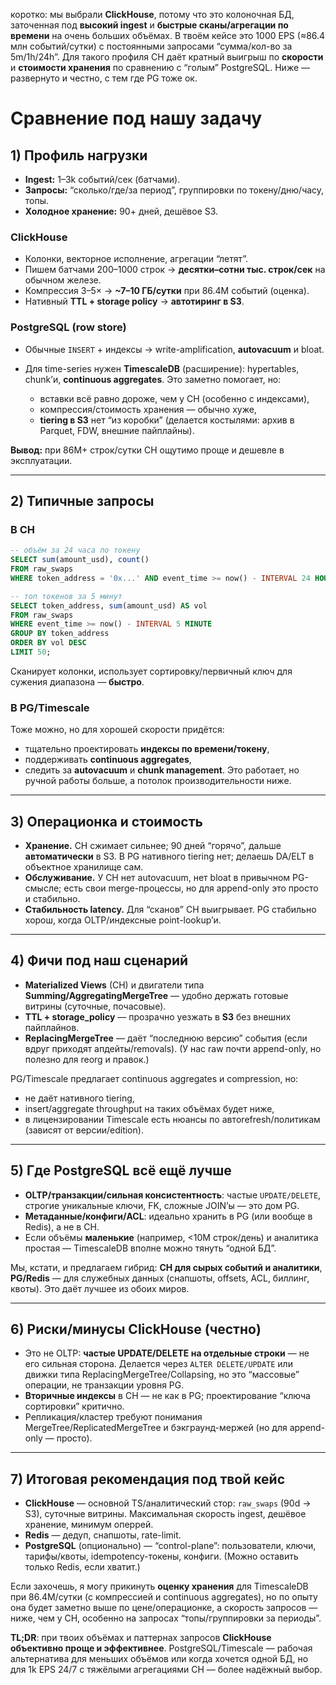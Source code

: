 коротко: мы выбрали **ClickHouse**, потому что это колоночная БД, заточенная под **высокий ingest** и **быстрые сканы/агрегации по времени** на очень больших объёмах. В твоём кейсе это 1000 EPS (≈86.4 млн событий/сутки) с постоянными запросами “сумма/кол-во за 5m/1h/24h”. Для такого профиля CH даёт кратный выигрыш по **скорости** и **стоимости хранения** по сравнению с “голым” PostgreSQL. Ниже — развернуто и честно, с тем где PG тоже ок.

# Сравнение под нашу задачу

## 1) Профиль нагрузки

* **Ingest:** 1–3k событий/сек (батчами).
* **Запросы:** “сколько/где/за период”, группировки по токену/дню/часу, топы.
* **Холодное хранение:** 90+ дней, дешёвое S3.

### ClickHouse

* Колонки, векторное исполнение, агрегации “летят”.
* Пишем батчами 200–1000 строк → **десятки–сотни тыс. строк/сек** на обычном железе.
* Компрессия 3–5× → **\~7–10 ГБ/сутки** при 86.4M событий (оценка).
* Нативный **TTL + storage policy** → **автотиринг в S3**.

### PostgreSQL (row store)

* Обычные `INSERT` + индексы → write-amplification, **autovacuum** и bloat.
* Для time-series нужен **TimescaleDB** (расширение): hypertables, chunk’и, **continuous aggregates**. Это заметно помогает, но:

    * вставки всё равно дороже, чем у CH (особенно с индексами),
    * компрессия/стоимость хранения — обычно хуже,
    * **tiering в S3** нет “из коробки” (делается костылями: архив в Parquet, FDW, внешние пайплайны).

**Вывод:** при 86M+ строк/сутки CH ощутимо проще и дешевле в эксплуатации.

---

## 2) Типичные запросы

### В CH

```sql
-- объём за 24 часа по токену
SELECT sum(amount_usd), count()
FROM raw_swaps
WHERE token_address = '0x...' AND event_time >= now() - INTERVAL 24 HOUR;

-- топ токенов за 5 минут
SELECT token_address, sum(amount_usd) AS vol
FROM raw_swaps
WHERE event_time >= now() - INTERVAL 5 MINUTE
GROUP BY token_address
ORDER BY vol DESC
LIMIT 50;
```

Сканирует колонки, использует сортировку/первичный ключ для сужения диапазона — **быстро**.

### В PG/Timescale

Тоже можно, но для хорошей скорости придётся:

* тщательно проектировать **индексы по времени/токену**,
* поддерживать **continuous aggregates**,
* следить за **autovacuum** и **chunk management**.
  Это работает, но ручной работы больше, а потолок производительности ниже.

---

## 3) Операционка и стоимость

* **Хранение.** CH сжимает сильнее; 90 дней “горячо”, дальше **автоматически** в S3. В PG нативного tiering нет; делаешь DA/ELT в объектное хранилище сам.
* **Обслуживание.** У CH нет autovacuum, нет bloat в привычном PG-смысле; есть свои merge-процессы, но для append-only это просто и стабильно.
* **Стабильность latency.** Для “сканов” CH выигрывает. PG стабильно хорош, когда OLTP/индексные point-lookup’и.

---

## 4) Фичи под наш сценарий

* **Materialized Views** (CH) и двигатели типа **Summing/AggregatingMergeTree** — удобно держать готовые витрины (суточные, почасовые).
* **TTL + storage\_policy** — прозрачно уезжать в **S3** без внешних пайплайнов.
* **ReplacingMergeTree** — даёт “последнюю версию” события (если вдруг приходят апдейты/removals).
  (У нас raw почти append-only, но полезно для reorg и правок.)

PG/Timescale предлагает continuous aggregates и compression, но:

* не даёт нативного tiering,
* insert/aggregate throughput на таких объёмах будет ниже,
* в лицензировании Timescale есть нюансы по автorefresh/политикам (зависят от версии/edition).

---

## 5) Где **PostgreSQL** всё ещё лучше

* **OLTP/транзакции/сильная консистентность**: частые `UPDATE/DELETE`, строгие уникальные ключи, FK, сложные JOIN’ы — это дом PG.
* **Метаданные/конфиги/ACL**: идеально хранить в PG (или вообще в Redis), а не в CH.
* Если объёмы **маленькие** (например, <10M строк/день) и аналитика простая — TimescaleDB вполне можно тянуть “одной БД”.

Мы, кстати, и предлагаем гибрид: **CH для сырых событий и аналитики**, **PG/Redis** — для служебных данных (снапшоты, offsets, ACL, биллинг, квоты). Это даёт лучшее из обоих миров.

---

## 6) Риски/минусы ClickHouse (честно)

* Это не OLTP: **частые UPDATE/DELETE на отдельные строки** — не его сильная сторона. Делается через `ALTER DELETE/UPDATE` или движки типа ReplacingMergeTree/Collapsing, но это “массовые” операции, не транзакции уровня PG.
* **Вторичные индексы** в CH — не как в PG; проектирование “ключа сортировки” критично.
* Репликация/кластер требуют понимания MergeTree/ReplicatedMergeTree и бэкграунд-мержей (но для append-only — просто).

---

## 7) Итоговая рекомендация под твой кейс

* **ClickHouse** — основной TS/аналитический стор: `raw_swaps` (90d → S3), суточные витрины. Максимальная скорость ingest, дешёвое хранение, минимум оперрей.
* **Redis** — дедуп, снапшоты, rate-limit.
* **PostgreSQL** (опционально) — “control-plane”: пользователи, ключи, тарифы/квоты, idempotency-токены, конфиги.
  (Можно оставить только Redis, если хватит.)

Если захочешь, я могу прикинуть **оценку хранения** для TimescaleDB при 86.4M/сутки (с компрессией и continuous aggregates), но по опыту она будет заметно выше по цене/операционке, а скорость запросов — ниже, чем у CH, особенно на запросах “топы/группировки за периоды”.

**TL;DR**: при твоих объёмах и паттернах запросов **ClickHouse объективно проще и эффективнее**. PostgreSQL/Timescale — рабочая альтернатива для меньших объёмов или когда хочется одной БД, но для 1k EPS 24/7 с тяжёлыми агрегациями CH — более надёжный выбор.
